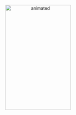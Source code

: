 <p align="center">
  <img width="212" height="340" src="https://user-images.githubusercontent.com/90043925/192133650-581f7e7e-eb7b-4ae1-92d4-1d5b5267899b.gif" alt="animated" />
</p>

<!--
**NokLLa/NokLLa** is a ✨ _special_ ✨ repository because its `README.md` (this file) appears on your GitHub profile.

Here are some ideas to get you started:

- 🔭 I’m currently working on ...
- 🌱 I’m currently learning ...
- 👯 I’m looking to collaborate on ...
- 🤔 I’m looking for help with ...
- 💬 Ask me about ...
- 📫 How to reach me: ...
- 😄 Pronouns: ...
- ⚡ Fun fact: ...
-->
